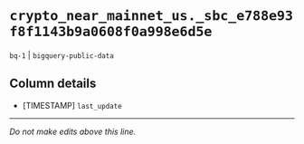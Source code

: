 # `crypto_near_mainnet_us._sbc_e788e93f8f1143b9a0608f0a998e6d5e`
`bq-1` | `bigquery-public-data`

## Column details
* [TIMESTAMP] `last_update`

-------------------------------------------------------------------------------
*Do not make edits above this line.*
